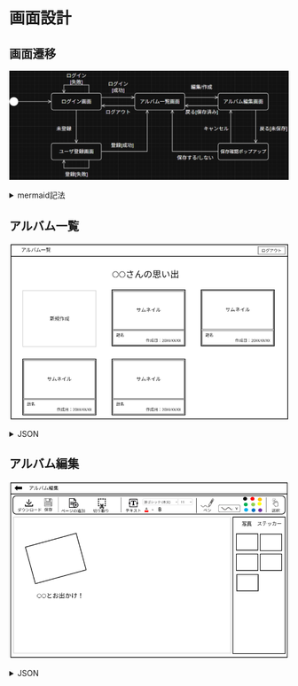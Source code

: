 # 画面設計

## 画面遷移
![](../images/screen_transition.png)

<details>
<summary>mermaid記法</summary>

```
flowchart LR
    %% 開始ノード
    Start(( )) --> Login[ログイン画面]

    %% ログイン画面の分岐
    Login -- "ログイン[失敗]" --> Login
    Login -- "ログイン[成功]" --> AlbumList[アルバム一覧画面]
    Login -- "未登録" --> Register[ユーザ登録画面]

    %% ユーザ登録画面の分岐
    Register -- "登録[失敗]" --> Register
    Register -- "登録[成功]" --> AlbumList

    %% アルバム一覧画面
    AlbumList -- "ログアウト" --> Login
    AlbumList -- "編集/作成" --> AlbumEdit[アルバム編集画面]

    %% アルバム編集画面 → 保存確認ポップアップ
    AlbumEdit -- "戻る[未保存]" --> SaveConfirm[保存確認ポップアップ]
    AlbumEdit -- "戻る[保存済み]" --> AlbumList

    %% 保存確認ポップアップの選択肢
    SaveConfirm -- "キャンセル" --> AlbumEdit
    SaveConfirm -- "保存する/しない" --> AlbumList
```
</details>

## アルバム一覧
![](../images/screen_albums.png)

<details>
<summary>JSON</summary>

```
{
  "component": "Screen",
  "children": [
    {
      "component": "Header",
      "children": [
        {
          "component": "Text",
          "properties": {
            "contentType": "ScreenTitle", // e.g., "アルバム一覧"
            "purpose": "Displays the main title of the screen section"
          }
        },
        {
          "component": "Button",
          "properties": {
            "action": "Logout", // e.g., "ログアウト"
            "purpose": "Allows user to log out"
          }
        }
      ]
    },
    {
      "component": "Container",
      "children": [
        {
          "component": "Text",
          "properties": {
            "contentType": "ContentTitle", // e.g., "〇〇さんの思い出"
            "purpose": "Displays the title for the main content area"
          }
        },
        {
          "component": "Grid",
          "properties": {
              "purpose": "Displays items in a grid layout"
          },
          "children": [
            {
              "component": "Card",
              "properties": {
                "type": "AddNew",
                 "purpose": "Action item to create a new album"
              },
              "children": [
                {
                  "component": "Text",
                  "properties": {
                     "contentType": "Label", // e.g., "新規作成"
                     "purpose": "Label for the add new action"
                  }
                }
              ]
            },
            // This represents a repeating structure for each album
            {
              "component": "Card",
              "properties": {
                "type": "AlbumItem",
                "repeats": true,
                "purpose": "Displays a single album overview"
              },
              "children": [
                {
                  "component": "ImagePlaceholder",
                   "properties": {
                       "contentType": "ThumbnailLabel", // e.g., "サムネイル"
                       "purpose": "Area to display album thumbnail"
                    }
                },
                {
                  "component": "Container", // Details section
                   "properties": {
                       "purpose": "Container for album text details"
                    },
                  "children": [
                    {
                      "component": "Text",
                      "properties": {
                        "contentType": "AlbumTitle", // e.g., "題名"
                         "purpose": "Displays the album title"
                      }
                    },
                    {
                      "component": "Text",
                      "properties": {
                        "contentType": "CreationDate", // e.g., "作成日 : 20XX/XX/XX"
                        "purpose": "Displays the album creation date"
                      }
                    }
                  ]
                }
              ]
            }
            // ... additional AlbumItem Cards would follow the same structure
          ]
        }
      ]
    }
  ]
}
```
</details>

## アルバム編集
![](../images/screen_edit.png)

<details>
<summary> JSON </summary>

{
  "ui_structure": {
    "layout": {
      "type": "main_window",
      "orientation": "vertical",
      "children": [
        {
          "id": "header_bar",
          "type": "navigation_bar",
          "orientation": "horizontal",
          "items": [
            {"id": "back_button", "label": "Back", "type": "button", "icon": "arrow_back"},
            {"id": "page_title", "label": "アルバム編集", "type": "title"}
          ]
        },
        {
          "id": "top_bar",
          "type": "toolbar",
          "orientation": "horizontal",
          "items": [
            {
              "id": "file_operations",
              "type": "button_group",
              "buttons": [
                {"id": "download", "label": "Download"},
                {"id": "save", "label": "Save"},
                {"id": "add_page", "label": "Add Page"}
              ]
            },
            {
              "id": "image_operations",
              "type": "button_group",
              "buttons": [
                {"id": "cut_images", "label": "Cut Images"}
              ]
            },
            {
              "id": "text_tools",
              "type": "tool_group",
              "items": [
                {"id": "add_text_box", "label": "Add Text Box", "type": "button"},
                {"id": "font_selector", "label": "Font", "type": "dropdown"},
                {"id": "font_size_selector", "label": "Size", "type": "dropdown"},
                {"id": "text_color_selector", "label": "Color", "type": "color_palette", "colors_ref": "color_palette"},
                {"id": "bold_toggle", "label": "Bold", "type": "toggle_button"}
              ]
            },
            {
              "id": "drawing_tools",
              "type": "tool_group",
              "items": [
                {"id": "pen_tool", "label": "Pen", "type": "button"},
                {"id": "pen_thickness_selector", "label": "Thickness", "type": "selector"},
                {"id": "pen_color_selector", "label": "Color", "type": "color_palette", "colors_ref": "color_palette"}
              ]
            },
            {
              "id": "selection_tool",
              "type": "button_group",
              "buttons": [
                {"id": "select_object", "label": "Select Object"}
              ]
            }
          ]
        },
        {
          "id": "main_area",
          "type": "container",
          "orientation": "horizontal",
          "children": [
            {
              "id": "editing_canvas",
              "type": "canvas",
              "description": "Main area for content editing"
            },
            {
              "id": "right_sidebar",
              "type": "sidebar",
              "children": [
                {
                  "id": "asset_tabs",
                  "type": "tab_container",
                  "tabs": [
                    {"id": "pictures_tab", "label": "Pictures"},
                    {"id": "stickers_tab", "label": "Stickers"}
                  ]
                },
                {
                  "id": "asset_content",
                  "type": "content_area",
                  "description": "Displays content based on selected tab (Pictures/Stickers)"
                }
              ]
            }
          ]
        }
      ]
    },
    "definitions": {
      "color_palette": [
        {"name": "Black", "hex": "#000000"},
        {"name": "Red", "hex": "#FF0000"},
        {"name": "Orange", "hex": "#FFA500"},
        {"name": "Green", "hex": "#008000"},
        {"name": "Lime Green", "hex": "#32CD32"},
        {"name": "Yellow", "hex": "#FFFF00"},
        {"name": "Cyan/Sky Blue", "hex": "#00BFFF"},
        {"name": "Blue", "hex": "#0000FF"},
        {"name": "Purple", "hex": "#800080"}
      ]
    }
  }
}
</details>